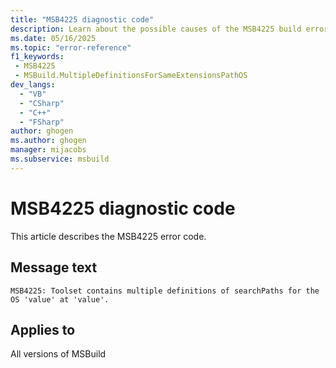 ```yaml
---
title: "MSB4225 diagnostic code"
description: Learn about the possible causes of the MSB4225 build error, and get troubleshooting tips.
ms.date: 05/16/2025
ms.topic: "error-reference"
f1_keywords:
 - MSB4225
 - MSBuild.MultipleDefinitionsForSameExtensionsPathOS
dev_langs:
  - "VB"
  - "CSharp"
  - "C++"
  - "FSharp"
author: ghogen
ms.author: ghogen
manager: mijacobs
ms.subservice: msbuild
---
```


# MSB4225 diagnostic code

<!-- :::ErrorDefinitionDescription::: -->
<!-- :::editable-content name="introDescription"::: -->
This article describes the MSB4225 error code.
<!-- :::editable-content-end::: -->

## Message text

<!-- :::editable-content name="messageText"::: -->
`MSB4225: Toolset contains multiple definitions of searchPaths for the OS 'value' at 'value'.`
<!-- :::editable-content-end::: -->
<!-- MSB4225: Toolset contains multiple definitions of searchPaths for the OS "{0}" at "{1}". -->

<!-- :::editable-content name="postOutputDescription"::: -->
<!--
{StrBegin="MSB4225: "}
-->
<!-- :::editable-content-end::: -->
<!-- :::ErrorDefinitionDescription-end::: -->

## Applies to

All versions of MSBuild
